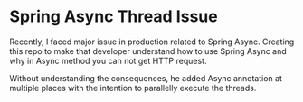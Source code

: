 # Spring Async Thread Issue


Recently, I faced major issue in production related to Spring Async. Creating this repo to make that developer understand how to use Spring Async and why in Async method you can not get HTTP request.

Without understanding the consequences, he added Async annotation at multiple places with the intention to parallelly execute the threads.

